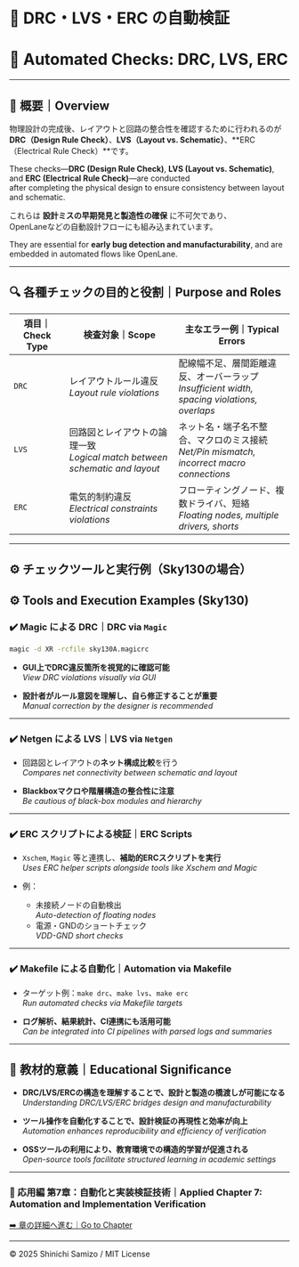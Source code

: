 # 🧪 DRC・LVS・ERC の自動検証  
# 🧪 Automated Checks: DRC, LVS, ERC

---

## 📘 概要｜Overview

物理設計の完成後、レイアウトと回路の整合性を確認するために行われるのが  
**DRC（Design Rule Check）**、**LVS（Layout vs. Schematic）**、**ERC（Electrical Rule Check）**です。

These checks—**DRC (Design Rule Check)**, **LVS (Layout vs. Schematic)**, and **ERC (Electrical Rule Check)**—are conducted  
after completing the physical design to ensure consistency between layout and schematic.

これらは **設計ミスの早期発見と製造性の確保** に不可欠であり、  
OpenLaneなどの自動設計フローにも組み込まれています。

They are essential for **early bug detection and manufacturability**, and are embedded in automated flows like OpenLane.

---

## 🔍 各種チェックの目的と役割｜Purpose and Roles

| 項目｜Check Type | 検査対象｜Scope | 主なエラー例｜Typical Errors |
|----------------|--------------|--------------------------|
| `DRC` | レイアウトルール違反<br>*Layout rule violations* | 配線幅不足、層間距離違反、オーバーラップ<br>*Insufficient width, spacing violations, overlaps* |
| `LVS` | 回路図とレイアウトの論理一致<br>*Logical match between schematic and layout* | ネット名・端子名不整合、マクロのミス接続<br>*Net/Pin mismatch, incorrect macro connections* |
| `ERC` | 電気的制約違反<br>*Electrical constraints violations* | フローティングノード、複数ドライバ、短絡<br>*Floating nodes, multiple drivers, shorts* |

---

## ⚙️ チェックツールと実行例（Sky130の場合）  
## ⚙️ Tools and Execution Examples (Sky130)

### ✔️ Magic による DRC｜DRC via `Magic`

```bash
magic -d XR -rcfile sky130A.magicrc
```

- **GUI上でDRC違反箇所を視覚的に確認可能**  
  *View DRC violations visually via GUI*

- **設計者がルール意図を理解し、自ら修正することが重要**  
  *Manual correction by the designer is recommended*

---

### ✔️ Netgen による LVS｜LVS via `Netgen`

- 回路図とレイアウトの**ネット構成比較**を行う  
  *Compares net connectivity between schematic and layout*

- **Blackboxマクロや階層構造の整合性に注意**  
  *Be cautious of black-box modules and hierarchy*

---

### ✔️ ERC スクリプトによる検証｜ERC Scripts

- `Xschem`, `Magic` 等と連携し、**補助的ERCスクリプトを実行**  
  *Uses ERC helper scripts alongside tools like Xschem and Magic*

- 例：  
  - 未接続ノードの自動検出  
    *Auto-detection of floating nodes*  
  - 電源・GNDのショートチェック  
    *VDD-GND short checks*

---

### ✔️ Makefile による自動化｜Automation via Makefile

- ターゲット例：`make drc`、`make lvs`、`make erc`  
  *Run automated checks via Makefile targets*

- **ログ解析、結果統計、CI連携にも活用可能**  
  *Can be integrated into CI pipelines with parsed logs and summaries*

---

## 🎯 教材的意義｜Educational Significance

- **DRC/LVS/ERCの構造を理解することで、設計と製造の橋渡しが可能になる**  
  *Understanding DRC/LVS/ERC bridges design and manufacturability*

- **ツール操作を自動化することで、設計検証の再現性と効率が向上**  
  *Automation enhances reproducibility and efficiency of verification*

- **OSSツールの利用により、教育環境での構造的学習が促進される**  
  *Open-source tools facilitate structured learning in academic settings*

---

### 🤖 応用編 第7章：自動化と実装検証技術｜Applied Chapter 7: Automation and Implementation Verification  
[➡️ 章の詳細へ進む｜Go to Chapter](./README.md)

---

© 2025 Shinichi Samizo / MIT License
